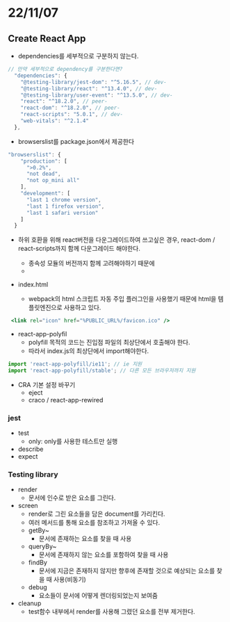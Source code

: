 # 22/11/07

## Create React App

- dependencies를 세부적으로 구분하지 않는다.

```jsx
// 만약 세부적으로 dependency를 구분한다면?
  "dependencies": {
    "@testing-library/jest-dom": "^5.16.5", // dev-
    "@testing-library/react": "^13.4.0", // dev-
    "@testing-library/user-event": "^13.5.0", // dev-
    "react": "^18.2.0", // peer-
    "react-dom": "^18.2.0", // peer-
    "react-scripts": "5.0.1", // dev-
    "web-vitals": "^2.1.4"
  },
```

- browserslist를 package.json에서 제공한다

```jsx
"browserslist": {
    "production": [
      ">0.2%",
      "not dead",
      "not op_mini all"
    ],
    "development": [
      "last 1 chrome version",
      "last 1 firefox version",
      "last 1 safari version"
    ]
  }
```

- 하위 호환을 위해 react버전을 다운그레이드하여 쓰고싶은 경우, react-dom / react-scripts까지 함께 다운그레이드 해야한다.
	- 종속성 모듈의 버전까지 함께 고려해야하기 때문에
	- 

- index.html
	- webpack의 html 스크립트 자동 주입 플러그인을 사용했기 때문에 html을 템플릿엔진으로 사용하고 있다.

```jsx
 <link rel="icon" href="%PUBLIC_URL%/favicon.ico" />
```

- react-app-polyfil
	- polyfill 목적의 코드는 진입점 파일의 최상단에서 호출해야 한다.
	- 따라서 index.js의 최상단에서 import해야한다.

```jsx
import 'react-app-polyfill/ie11'; // ie 지원
import 'react-app-polyfill/stable'; // 다른 모든 브라우저까지 지원
```


- CRA 기본 설정 바꾸기
	- eject
	- craco / react-app-rewired


### jest

- test
	- only: only를 사용한 테스트만 실행
- describe
- expect 

### Testing library

- render
	- 문서에 인수로 받은 요소를 그린다.
- screen
	- render로 그린 요소들을 담은 document를 가리킨다.
	- 여러 메서드를 통해 요소를 참조하고 가져올 수 있다.
	- getBy~
		- 문서에 존재하는 요소를 찾을 때 사용
	- queryBy~
		- 문서에 존재하지 않는 요소를 포함하여 찾을 때 사용
	- findBy
		- 문서에 지금은 존재하지 않지만 향후에 존재할 것으로 예상되는 요소를 찾을 때 사용(비동기)
	- debug
		- 요소들이 문서에 어떻게 렌더링되었는지 보여줌
- cleanup
	- test함수 내부에서 render를 사용해 그렸던 요소를 전부 제거한다.